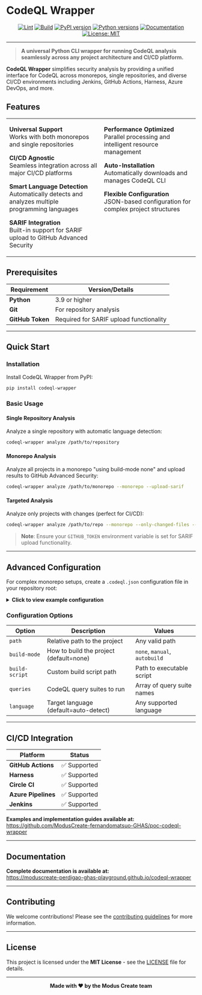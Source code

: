 # CodeQL Wrapper

<div align="center">

[![Lint](https://github.com/ModusCreate-Perdigao-GHAS-Playground/codeql-wrapper/actions/workflows/lint.yml/badge.svg)](https://github.com/ModusCreate-Perdigao-GHAS-Playground/codeql-wrapper/actions/workflows/lint.yml)
[![Build](https://github.com/ModusCreate-Perdigao-GHAS-Playground/codeql-wrapper/actions/workflows/build.yml/badge.svg)](https://github.com/ModusCreate-Perdigao-GHAS-Playground/codeql-wrapper/actions/workflows/build.yml)
[![PyPI version](https://badge.fury.io/py/codeql-wrapper.svg)](https://badge.fury.io/py/codeql-wrapper)
[![Python versions](https://img.shields.io/pypi/pyversions/codeql-wrapper.svg)](https://pypi.org/project/codeql-wrapper/)
[![Documentation](https://img.shields.io/badge/docs-available-brightgreen.svg)](https://moduscreate-perdigao-ghas-playground.github.io/codeql-wrapper/)
[![License: MIT](https://img.shields.io/badge/License-MIT-yellow.svg)](https://opensource.org/licenses/MIT)

</div>

***

> **A universal Python CLI wrapper for running CodeQL analysis seamlessly across any project architecture and CI/CD platform.**

**CodeQL Wrapper** simplifies security analysis by providing a unified interface for CodeQL across monorepos, single repositories, and diverse CI/CD environments including Jenkins, GitHub Actions, Harness, Azure DevOps, and more.

## Features

<table>
<tr>
<td width="50%" valign=top>

**Universal Support**\
Works with both monorepos and single repositories

**CI/CD Agnostic**\
Seamless integration across all major CI/CD platforms

**Smart Language Detection**\
Automatically detects and analyzes multiple programming languages

**SARIF Integration**\
Built-in support for SARIF upload to GitHub Advanced Security

</td>
<td width="50%" valign=top>

**Performance Optimized**\
Parallel processing and intelligent resource management

**Auto-Installation**\
Automatically downloads and manages CodeQL CLI

**Flexible Configuration**\
JSON-based configuration for complex project structures

</td>
</tr>
</table>

## Prerequisites

| Requirement | Version/Details |
|-------------|-----------------|
| **Python** | 3.9 or higher |
| **Git** | For repository analysis |
| **GitHub Token** | Required for SARIF upload functionality |

***

## Quick Start

### Installation

Install CodeQL Wrapper from PyPI:

```bash
pip install codeql-wrapper
```

### Basic Usage

#### Single Repository Analysis

Analyze a single repository with automatic language detection:

```bash
codeql-wrapper analyze /path/to/repository
```

#### Monorepo Analysis

Analyze all projects in a monorepo "using build-mode none" and upload results to GitHub Advanced Security:

```bash
codeql-wrapper analyze /path/to/monorepo --monorepo --upload-sarif
```

#### Targeted Analysis

Analyze only projects with changes (perfect for CI/CD):

```bash
codeql-wrapper analyze /path/to/repo --monorepo --only-changed-files --upload-sarif
```

> **Note**: Ensure your `GITHUB_TOKEN` environment variable is set for SARIF upload functionality.

***

## Advanced Configuration

For complex monorepo setups, create a `.codeql.json` configuration file in your repository root:

<details>
<summary><strong>Click to view example configuration</strong></summary>

```json
{
  "projects": [
    {
      "path": "./monorepo/project-java-1",
      "build-mode": "manual",
      "build-script": "./build/project-java-1.sh",
      "queries": ["java-security-extended"],
      "language": "java"
    },
    {
      "path": "./monorepo/project-java-1", 
      "language": "javascript"
    },
    {
      "path": "./monorepo/project-python-1",
      "build-mode": "none"
    },
    {
      "path": "./monorepo/project-python-javascript-cpp",
      "build-mode": "none",
      "language": "javascript"
    }
  ]
}
```

</details>

### Configuration Options

| Option | Description | Values |
|--------|-------------|---------|
| `path` | Relative path to the project | Any valid path |
| `build-mode` | How to build the project (default=none) | `none`, `manual`, `autobuild` |
| `build-script` | Custom build script path | Path to executable script |
| `queries` | CodeQL query suites to run | Array of query suite names |
| `language` | Target language (default=auto-detect) | Any supported language |

***

## CI/CD Integration

| Platform | Status |
|----------|--------|
| **GitHub Actions** | ✅ Supported |
| **Harness** | ✅ Supported |
| **Circle CI** | ✅ Supported |
| **Azure Pipelines** | ✅ Supported |
| **Jenkins** | ✅ Supported |

**Examples and implementation guides available at:**\
<https://github.com/ModusCreate-fernandomatsuo-GHAS/poc-codeql-wrapper>

***

## Documentation

**Complete documentation is available at:**\
<https://moduscreate-perdigao-ghas-playground.github.io/codeql-wrapper>

***

## Contributing

We welcome contributions! Please see the [contributing guidelines](CONTRIBUTING.md) for more information.

***

## License

This project is licensed under the **MIT License** - see the [LICENSE](LICENSE) file for details.

***

<div align="center">

**Made with ❤️ by the Modus Create team**

</div>
